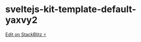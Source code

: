 # sveltejs-kit-template-default-yaxvy2

[Edit on StackBlitz ⚡️](https://stackblitz.com/edit/sveltejs-kit-template-default-yaxvy2)